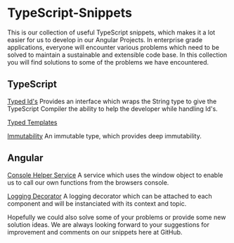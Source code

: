 # TypeScript-Snippets

This is our collection of useful TypeScript snippets, which makes it a lot easier for us to develop in our Angular Projects.
In enterprise grade applications, everyone will encounter various problems which need to be solved to maintain a sustainable and extensible code base. In this collection you will find solutions to some of the problems we have encountered.

## TypeScript
[Typed Id's](./TypedIds)
Provides an interface which wraps the String type to give the TypeScript Compiler the ability to help the developer while handling Id's.

[Typed Templates](./TypedTemplates)

[Immutability](./Immutability)
An immutable type, which provides deep immutability.

## Angular
[Console Helper Service](./Angular/ConsoleHelperService)
A service which uses the window object to enable us to call our own functions from the browsers console.

[Logging Decorator](./Angular/LoggingService)
A logging decorator which can be attached to each component and will be instanciated with its context and topic.


Hopefully we could also solve some of your problems or provide some new solution ideas.
We are always looking forward to your suggestions for improvement and comments on our snippets here at GitHub.
